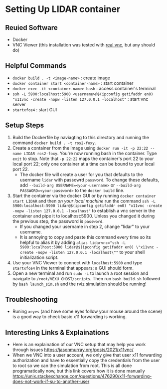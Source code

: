 # Setting Up LIDAR container

## Reuied Software
* Docker
* VNC Viewer (this installation was tested with [real vnc](https://www.realvnc.com/en/connect/download/viewer/), but any should do)

## Helpful Commands
* `docker build . -t <image-name>` : create image
* `docker container start <container-name>` : start container
* `docker exec -it <container-name> bash` : access container's terminal
* `ssh -L 5900:localhost:5900 <username>@$(ipconfig getifaddr en0) "x11vnc -create -nopw -listen 127.0.0.1 -localhost"` : start vnc server
* `startxfce4` : start GUI

## Setup Steps
1. Build the Dockerfile by naviagting to this directory and running the command `docker build . -t ros2-foxy`.
2. Create a container from the image using `docker run -it -p 22:22 --name LIDAR ros2-foxy`. You're now running bash in the container. Type `exit` to stop. Note that `-p 22:22` maps the container's port 22 to your local port 22; only one container at a time can be bound to your local port 22.
    * The docker file will create a user for you that defaults to the username `lidar` with passowrd `password`. To change these defaults, add `--build-arg USERNAME=<your-username>` or `--build-arg PASSWORD=<your-password>` to the `docker build` line.
3. Start the container via the docker GUI or by running `docker container start LIDAR` and then _on your local machine_ run the command `ssh -L 5900:localhost:5900 lidar@$(ipconfig getifaddr en0) "x11vnc -create -nopw -listen 127.0.0.1 -localhost"` to establish a vnc server in the container and pipe it to localhost:5900. Unless you changed it during the previous step, the password is `password`.
    * If you changed your username in step 2, change "lidar" to your username.
    * It is annoying to copy and paste this command every time so its helpful to alias it by adding `alias lidarvnc="ssh -L 5900:localhost:5900 lidar@$(ipconfig getifaddr en0) \"x11vnc -create -nopw -listen 127.0.0.1 -localhost\""` to your shell initialization script.
4. Use your VNC Viewer to connect with `localhost:5900` and type `startxfce4` in the terminal that appears; a GUI should form.
5. Open a new terminal and run `sudo -i` to launch a root session and navigate to `/root/VEXU_GHOST/scripts`. Then run `bash build.sh` followed by `bash launch_sim.sh` and the rviz simulation should be running!


## Troubleshooting
* Runing `xeyes` (and have some eyes follow your mouse around the scene) is a good way to check basic x11 forwarding is working.

## Interesting Links & Explainations
* Here is an explaination of our VNC setup that may help you work through issues <https://jasonmurray.org/posts/2021/x11vnc/>
* When we VNC into a user account, we only give that user x11 forwarding authorization and have to essentially copy the credentials from the user to root so we can the simulation from root. This is all done programatically now, but this link covers how it is done manually <https://unix.stackexchange.com/questions/476290/x11-forwarding-does-not-work-if-su-to-another-user>